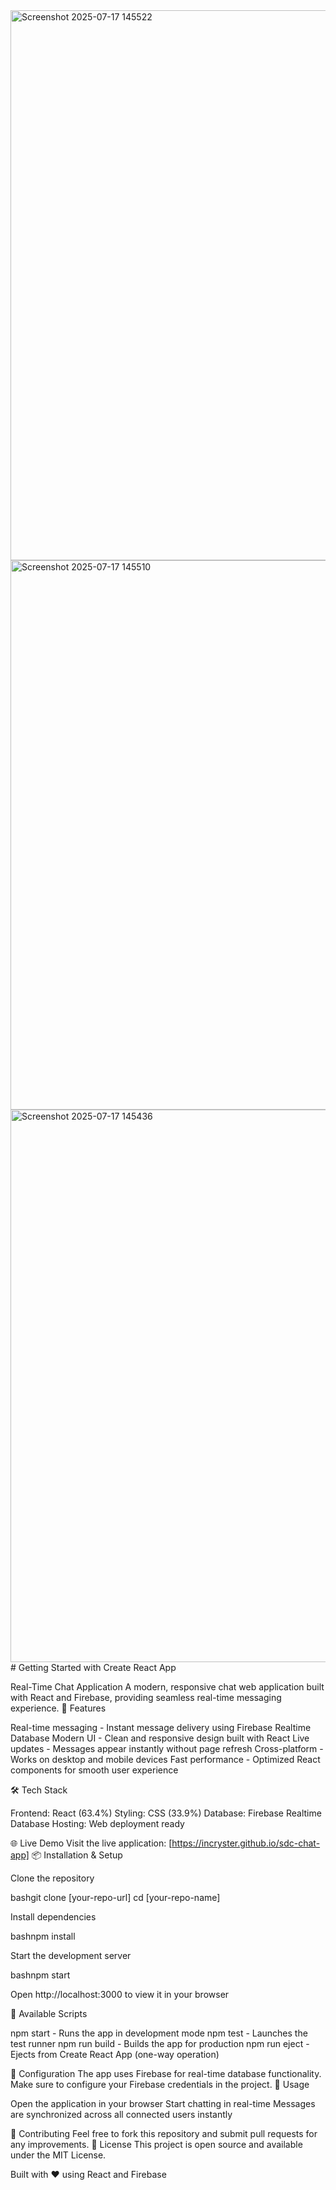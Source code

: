 <img width="1919" height="880" alt="Screenshot 2025-07-17 145522" src="https://github.com/user-attachments/assets/3c1eefb8-3b7c-4ad2-9851-d732769fa68c" />
<img width="1899" height="879" alt="Screenshot 2025-07-17 145510" src="https://github.com/user-attachments/assets/7fa759e8-4e00-4c6e-b648-115e7263acd9" />
<img width="1897" height="884" alt="Screenshot 2025-07-17 145436" src="https://github.com/user-attachments/assets/b4b77a4d-1947-4ab6-87a5-87933081b871" />
# Getting Started with Create React App

Real-Time Chat Application
A modern, responsive chat web application built with React and Firebase, providing seamless real-time messaging experience.
🚀 Features

Real-time messaging - Instant message delivery using Firebase Realtime Database
Modern UI - Clean and responsive design built with React
Live updates - Messages appear instantly without page refresh
Cross-platform - Works on desktop and mobile devices
Fast performance - Optimized React components for smooth user experience

🛠️ Tech Stack

Frontend: React (63.4%)
Styling: CSS (33.9%)
Database: Firebase Realtime Database
Hosting: Web deployment ready

🌐 Live Demo
Visit the live application: [https://incryster.github.io/sdc-chat-app]
📦 Installation & Setup

Clone the repository

bashgit clone [your-repo-url]
cd [your-repo-name]

Install dependencies

bashnpm install

Start the development server

bashnpm start

Open http://localhost:3000 to view it in your browser

🚀 Available Scripts

npm start - Runs the app in development mode
npm test - Launches the test runner
npm run build - Builds the app for production
npm run eject - Ejects from Create React App (one-way operation)

🔧 Configuration
The app uses Firebase for real-time database functionality. Make sure to configure your Firebase credentials in the project.
📱 Usage

Open the application in your browser
Start chatting in real-time
Messages are synchronized across all connected users instantly

🤝 Contributing
Feel free to fork this repository and submit pull requests for any improvements.
📄 License
This project is open source and available under the MIT License.

Built with ❤️ using React and Firebase
